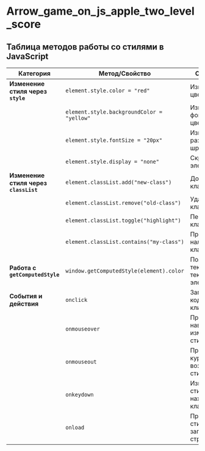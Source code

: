 # Arrow_game_on_js_apple_two_level_score

## Таблица методов работы со стилями в JavaScript

| Категория | Метод/Свойство | Описание | Пример |
|-----------|---------------|----------|--------|
| **Изменение стиля через `style`** | `element.style.color = "red"` | Изменяет цвет текста | `document.getElementById("box").style.color = "blue";` |
|  | `element.style.backgroundColor = "yellow"` | Изменяет фоновый цвет | `element.style.backgroundColor = "pink";` |
|  | `element.style.fontSize = "20px"` | Изменяет размер шрифта | `element.style.fontSize = "24px";` |
|  | `element.style.display = "none"` | Скрывает элемент | `element.style.display = "none";` |
| **Изменение стиля через `classList`** | `element.classList.add("new-class")` | Добавляет класс | `element.classList.add("active");` |
|  | `element.classList.remove("old-class")` | Удаляет класс | `element.classList.remove("hidden");` |
|  | `element.classList.toggle("highlight")` | Переключает класс | `element.classList.toggle("dark-mode");` |
|  | `element.classList.contains("my-class")` | Проверяет наличие класса | `element.classList.contains("hidden");` |
| **Работа с `getComputedStyle`** | `window.getComputedStyle(element).color` | Получает текущий цвет текста элемента | `console.log(getComputedStyle(element).color);` |
| **События и действия** | `onclick` | Запускает код при клике | `button.onclick = function() { alert("Clicked!"); };` |
|  | `onmouseover` | При наведении изменяет стиль | `element.onmouseover = function() { this.style.color = "green"; };` |
|  | `onmouseout` | При уходе курсора возвращает стиль | `element.onmouseout = function() { this.style.color = "black"; };` |
|  | `onkeydown` | Изменяет стиль при нажатии клавиши | `document.onkeydown = function() { document.body.style.backgroundColor = "lightgray"; };` |
|  | `onload` | Применяет стили после загрузки страницы | `window.onload = function() { document.body.style.fontSize = "18px"; };` |

